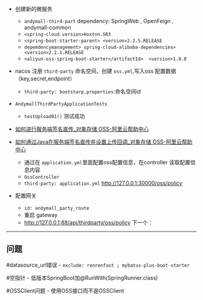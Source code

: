 - 创建新的微服务
	- `andymall-third-part` dependency: SpringWeb , OpenFeign , andymall-common
	- `<spring-cloud.version>Hoxton.SR3`
	- `<spring-boot-starter-parent> <version>2.2.5.RELEASE`
	- `depemdencymanagement> spring-cloud-alibaba-dependencies><version>2.2.1.RELEASE`
	- `<aliyun-oss-spring-boot-starter</artifactId>  <version>1.0.0`
- nacos 注册 `third-party` 命名空间，创建 `oss.yml`,写入oss 配置数据（key,secret,endpoint）
	- `third-party: bootstarp.properties`:命名空间id
- `AndymallThirdPartyApplicationTests`
	- `testUpload01()` 测试成功
- [如何进行服务端签名直传_对象存储 OSS-阿里云帮助中心](https://help.aliyun.com/zh/oss/use-cases/obtain-signature-information-from-the-server-and-upload-data-to-oss?spm=a2c4g.11186623.0.0.618e2bdbs0o2WZ)
- [如何通过Java在服务端签名直传并设置上传回调_对象存储 OSS-阿里云帮助中心](https://help.aliyun.com/zh/oss/use-cases/java-1?spm=a2c4g.11186623.0.i33#concept-ahk-rfz-2fb)
	- 通过在 `application.yml`里面配置oss配置信息，在controller 读取配置信息内容 
	- `OssController`
	- `third-party: application.yml`
http://127.0.0.1:30000/oss/policy

- 配置网关
	- `id: andymall_party_route`
	- 重启 gateway
	- http://127.0.0.1:88/api/thirdparty/oss/policy
下一个： 


------
## 问题

#datasource_url错误
	- `exclude: renrenfast ; mybatus-plus-boot-starter`

 #空指针
	 - 低版本SpringBoot加@RunWith(SpringRunner.class)

#OSSClient问题 
	- 使用OSS接口而不是OSSClient